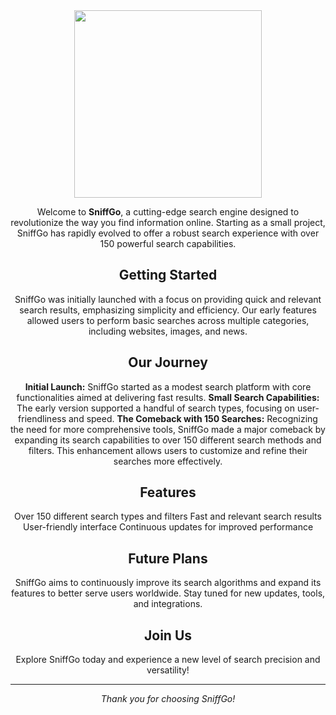 <div align="center">
<img src="https://i.postimg.cc/yNSZD4rj/logo.png" width="300" />

Welcome to **SniffGo**, a cutting-edge search engine designed to revolutionize the way you find information online. Starting as a small project, SniffGo has rapidly evolved to offer a robust search experience with over 150 powerful search capabilities.

## Getting Started

SniffGo was initially launched with a focus on providing quick and relevant search results, emphasizing simplicity and efficiency. Our early features allowed users to perform basic searches across multiple categories, including websites, images, and news.

## Our Journey

**Initial Launch:** SniffGo started as a modest search platform with core functionalities aimed at delivering fast results.
**Small Search Capabilities:** The early version supported a handful of search types, focusing on user-friendliness and speed.
**The Comeback with 150 Searches:** Recognizing the need for more comprehensive tools, SniffGo made a major comeback by expanding its search capabilities to over 150 different search methods and filters. This enhancement allows users to customize and refine their searches more effectively.

## Features

Over 150 different search types and filters
Fast and relevant search results
User-friendly interface
Continuous updates for improved performance

## Future Plans

SniffGo aims to continuously improve its search algorithms and expand its features to better serve users worldwide. Stay tuned for new updates, tools, and integrations.

## Join Us

Explore SniffGo today and experience a new level of search precision and versatility!

---

*Thank you for choosing SniffGo!*
</div>
